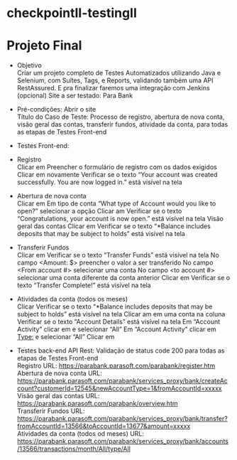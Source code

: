 # checkpointII-testingII

# Projeto Final

- Objetivo <br>
 Criar um projeto completo de Testes Automatizados utilizando Java e Selenium, com Suítes, Tags, e Reports, validando também uma API RestAssured. E pra finalizar faremos uma integração com Jenkins (opcional)
Site a ser testado: Para Bank

- Pré-condições: Abrir o site <br>
Título do Caso de Teste: Processo de registro, abertura de nova conta, visão geral das contas, transferir fundos, atividade da conta, para todas as etapas de Testes Front-end

- Testes Front-end: 
- Registro <br>
 Clicar em <Register>
 Preencher o formulário de registro com os dados exigidos
Clicar em <Register> novamente 
Verificar se o texto “Your account was created successfully. You are now logged in.” está visível na tela

- Abertura de nova conta <br>
Clicar em <Open New Account>
Em tipo de conta “What type of Account would you like to open?” selecionar a opção <SAVINGS>
Clicar am <Open New Account> 
Verificar se o texto “Congratulations, your account is now open.” está visível na tela
Visão geral das contas
Clicar em <Accounts Overview>
Verificar se o texto “*Balance includes deposits that may be subject to holds” está visível na tela

- Transferir Fundos <br>
Clicar em <Transfer Funds>
Verificar se o texto “Transfer Funds” está visível na tela
No campo <Amount: $> preencher o valor a ser transferido
No campo <From account #> selecionar uma conta
No campo <to account #> selecionar uma conta diferente da conta anterior
Clicar em <Transfer>
Verificar se o texto “Transfer Complete!” está visível na tela

- Atividades da conta (todos os meses) <br>
Clicar <Accounts Overview>
Verificar se o texto “*Balance includes deposits that may be subject to holds” está visível na tela
Clicar am em uma conta na coluna <Account> 
Verificar se o texto “Account Details” está visível na tela
Em “Account Activity” clicar em <Activity Period:> e selecionar “All”
Em “Account Activity” clicar em <Type:> e selecionar “All”
Clicar em <Go>

- Testes back-end API Rest:
Validação de status code 200 para todas as etapas de Testes Front-end <br>
 Registro URL: https://parabank.parasoft.com/parabank/register.htm <br>
 Abertura de nova conta URL: https://parabank.parasoft.com/parabank/services_proxy/bank/createAccount?customerId=12545&newAccountType=1&fromAccountId=xxxxx <br>
Visão geral das contas URL: https://parabank.parasoft.com/parabank/overview.htm <br> 
Transferir Fundos URL: https://parabank.parasoft.com/parabank/services_proxy/bank/transfer?fromAccountId=13566&toAccountId=13677&amount=xxxxx <br>
Atividades da conta (todos od meses) URL: https://parabank.parasoft.com/parabank/services_proxy/bank/accounts/13566/transactions/month/All/type/All <br>
